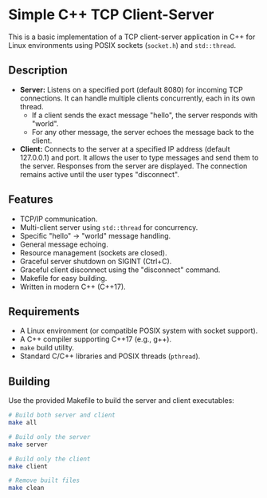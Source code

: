 # Simple C++ TCP Client-Server

This is a basic implementation of a TCP client-server application in C++ for Linux environments using POSIX sockets (`socket.h`) and `std::thread`.

## Description

* **Server:** Listens on a specified port (default 8080) for incoming TCP connections. It can handle multiple clients concurrently, each in its own thread.
    * If a client sends the exact message "hello", the server responds with "world".
    * For any other message, the server echoes the message back to the client.
* **Client:** Connects to the server at a specified IP address (default 127.0.0.1) and port. It allows the user to type messages and send them to the server. Responses from the server are displayed. The connection remains active until the user types "disconnect".

## Features

* TCP/IP communication.
* Multi-client server using `std::thread` for concurrency.
* Specific "hello" -> "world" message handling.
* General message echoing.
* Resource management (sockets are closed).
* Graceful server shutdown on SIGINT (Ctrl+C).
* Graceful client disconnect using the "disconnect" command.
* Makefile for easy building.
* Written in modern C++ (C++17).

## Requirements

* A Linux environment (or compatible POSIX system with socket support).
* A C++ compiler supporting C++17 (e.g., g++).
* `make` build utility.
* Standard C/C++ libraries and POSIX threads (`pthread`).

## Building

Use the provided Makefile to build the server and client executables:

```bash
# Build both server and client
make all

# Build only the server
make server

# Build only the client
make client

# Remove built files
make clean